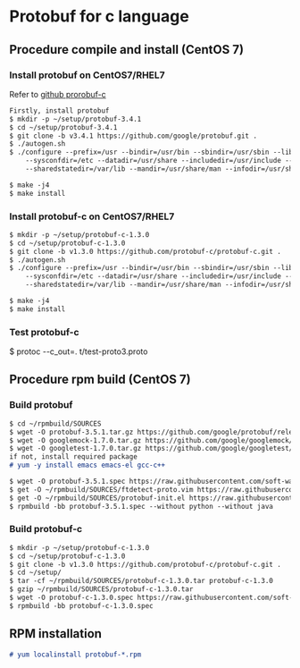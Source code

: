 # Protobuf for c language

## Procedure compile and install (CentOS 7)
### Install protobuf on CentOS7/RHEL7
Refer to [github prorobuf-c](https://github.com/protobuf-c/protobuf-c)
```markdown
Firstly, install protobuf
$ mkdir -p ~/setup/protobuf-3.4.1
$ cd ~/setup/protobuf-3.4.1
$ git clone -b v3.4.1 https://github.com/google/protobuf.git .
$ ./autogen.sh
$ ./configure --prefix=/usr --bindir=/usr/bin --sbindir=/usr/sbin --libexecdir=/usr/libexec \
    --sysconfdir=/etc --datadir=/usr/share --includedir=/usr/include --libdir=/usr/lib64 
    --sharedstatedir=/var/lib --mandir=/usr/share/man --infodir=/usr/share/info

$ make -j4
$ make install
```

### Install protobuf-c on CentOS7/RHEL7
```markdown
$ mkdir -p ~/setup/protobuf-c-1.3.0
$ cd ~/setup/protobuf-c-1.3.0
$ git clone -b v1.3.0 https://github.com/protobuf-c/protobuf-c.git .
$ ./autogen.sh
$ ./configure --prefix=/usr --bindir=/usr/bin --sbindir=/usr/sbin --libexecdir=/usr/libexec \
    --sysconfdir=/etc --datadir=/usr/share --includedir=/usr/include --libdir=/usr/lib64 
    --sharedstatedir=/var/lib --mandir=/usr/share/man --infodir=/usr/share/info

$ make -j4
$ make install
```
### Test protobuf-c
$ protoc --c_out=. t/test-proto3.proto

## Procedure rpm build (CentOS 7)
### Build protobuf
```markdown
$ cd ~/rpmbuild/SOURCES
$ wget -O protobuf-3.5.1.tar.gz https://github.com/google/protobuf/releases/download/v3.5.1/protobuf-all-3.5.1.tar.gz
$ wget -O googlemock-1.7.0.tar.gz https://github.com/google/googlemock/archive/release-1.7.0.tar.gz#/googlemock-1.7.0.tar.gz
$ wget -O googletest-1.7.0.tar.gz https://github.com/google/googletest/archive/release-1.7.0.tar.gz#/googletest-1.7.0.tar.gz
if not, install required package
# yum -y install emacs emacs-el gcc-c++

$ wget -O protobuf-3.5.1.spec https://raw.githubusercontent.com/soft-way/utility/master/rpm/protobuf-3.5.1.spec
$ get -O ~/rpmbuild/SOURCES/ftdetect-proto.vim https://raw.githubusercontent.com/soft-way/utility/master/rpm/ftdetect-proto.vim
$ get -O ~/rpmbuild/SOURCES/protobuf-init.el https://raw.githubusercontent.com/soft-way/utility/master/rpm/protobuf-init.el
$ rpmbuild -bb protobuf-3.5.1.spec --without python --without java

```
### Build protobuf-c
```markdown
$ mkdir -p ~/setup/protobuf-c-1.3.0
$ cd ~/setup/protobuf-c-1.3.0
$ git clone -b v1.3.0 https://github.com/protobuf-c/protobuf-c.git .
$ cd ~/setup/
$ tar -cf ~/rpmbuild/SOURCES/protobuf-c-1.3.0.tar protobuf-c-1.3.0
$ gzip ~/rpmbuild/SOURCES/protobuf-c-1.3.0.tar
$ wget -O protobuf-c-1.3.0.spec https://raw.githubusercontent.com/soft-way/utility/master/rpm/protobuf-c-1.3.0.spec
$ rpmbuild -bb protobuf-c-1.3.0.spec

```

## RPM installation
```markdown
# yum localinstall protobuf-*.rpm
```

